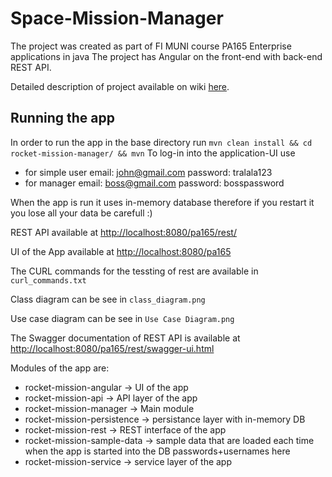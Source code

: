 # Space-Mission-Manager
The project was created as part of FI MUNI course PA165 Enterprise applications in java
The project has Angular on the front-end with back-end REST API.

Detailed description of project available on wiki [here](https://github.com/xkostka2/Space-Mission-Manager/wiki).

## Running the app
In order to run the app in the base directory run `mvn clean install && cd rocket-mission-manager/ && mvn`
To log-in into the application-UI use 
 * for simple user email: john@gmail.com password: tralala123
 * for manager  email: boss@gmail.com password: bosspassword
 
When  the app is run it uses in-memory database therefore if you restart it you lose all your data be carefull :) 

REST API available at [http://localhost:8080/pa165/rest/](http://localhost:8080/pa165/rest/)

UI of the App available at [http://localhost:8080/pa165](http://localhost:8080/pa165)

The CURL commands for the tessting of rest are available in `curl_commands.txt`

Class diagram can be see in `class_diagram.png`

Use case diagram can be see in `Use Case Diagram.png`

The Swagger documentation of REST API is available at [http://localhost:8080/pa165/rest/swagger-ui.html](http://localhost:8080/pa165/rest/swagger-ui.html)

Modules of the app are: 
* rocket-mission-angular -> UI of the app
* rocket-mission-api -> API layer of the app
* rocket-mission-manager -> Main module
* rocket-mission-persistence -> persistance layer with in-memory DB 
* rocket-mission-rest -> REST interface of the app
* rocket-mission-sample-data -> sample data that are loaded each time when the app is started into the DB passwords+usernames here
* rocket-mission-service -> service layer of the app
